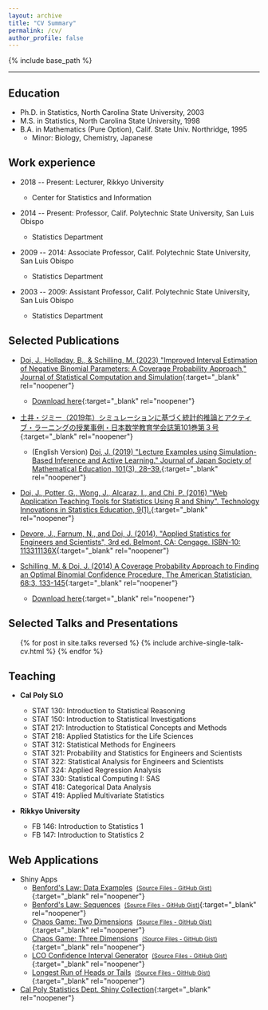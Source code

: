 ```yaml
---
layout: archive
title: "CV Summary"
permalink: /cv/
author_profile: false
---
```


{% include base_path %}

---

## Education
* Ph.D. in Statistics, North Carolina State University, 2003
* M.S. in Statistics, North Carolina State University, 1998
* B.A. in Mathematics (Pure Option), Calif. State Univ. Northridge, 1995
  * Minor: Biology, Chemistry, Japanese

## Work experience
* 2018 -- Present: Lecturer, Rikkyo University
  * Center for Statistics and Information

* 2014 -- Present: Professor, Calif. Polytechnic State University, San Luis Obispo
  * Statistics Department

* 2009 -- 2014: Associate Professor, Calif. Polytechnic State University, San Luis Obispo
  * Statistics Department

* 2003 -- 2009: Assistant Professor, Calif. Polytechnic State University, San Luis Obispo
  * Statistics Department

## Selected Publications

* [Doi, J., Holladay, B., & Schilling, M. (2023) "Improved Interval Estimation of Negative Binomial Parameters: A Coverage Probability Approach," Journal of Statistical Computation and Simulation](https://www.tandfonline.com/doi/full/10.1080/00949655.2023.2235046){:target="_blank" rel="noopener"}
  * [Download here](/files/Paper_NegBin.pdf){:target="_blank" rel="noopener"}


* [土井・ジミー（2019年）シミュレーションに基づく統計的推論とアクティブ・ラーニングの授業事例・日本数学教育学会誌第101巻第３号](https://www.jstage.jst.go.jp/article/jjsme/101/3/101_28/_article/-char/ja){:target="_blank" rel="noopener"}
  * (English Version) [Doi, J. (2019) "Lecture Examples using Simulation-Based Inference and Active Learning." Journal of Japan Society of Mathematical Education, 101(3), 28–39.](https://www.dropbox.com/s/svxc7sfq81bv9qw/Doi_SBI_ActiveLearning_FINAL.pdf?dl=0){:target="_blank" rel="noopener"}

* [Doi, J., Potter, G., Wong, J., Alcaraz, I., and Chi, P. (2016) "Web Application Teaching Tools for Statistics Using R and Shiny". Technology Innovations in Statistics Education, 9(1).](https://escholarship.org/uc/item/00d4q8cp){:target="_blank" rel="noopener"}

* [Devore, J., Farnum, N., and Doi, J. (2014). "Applied Statistics for Engineers and Scientists", 3rd ed. Belmont, CA: Cengage. ISBN-10: 113311136X](https://books.google.com/books/about/Applied_Statistics_for_Engineers_and_Sci.html?id=psg_CQAAQBAJ&redir_esc=y){:target="_blank" rel="noopener"}

* [Schilling, M. & Doi, J. (2014) A Coverage Probability Approach to Finding an Optimal Binomial Confidence Procedure, The American Statistician, 68:3, 133-145](https://www.tandfonline.com/doi/abs/10.1080/00031305.2014.899274){:target="_blank" rel="noopener"}
  * [Download here](/files/Paper_Binom.pdf){:target="_blank" rel="noopener"}

<!--
  <ul>{% for post in site.publications reversed %}
    {% include archive-single-cv.html %}
  {% endfor %}</ul>
-->


## Selected Talks and Presentations
  <ul>{% for post in site.talks reversed %}
    {% include archive-single-talk-cv.html %}
  {% endfor %}</ul>

## Teaching
* <strong>Cal Poly SLO</strong>
  * STAT 130: Introduction to Statistical Reasoning
  * STAT 150: Introduction to Statistical Investigations
  * STAT 217: Introduction to Statistical Concepts and Methods
  * STAT 218: Applied Statistics for the Life Sciences
  * STAT 312: Statistical Methods for Engineers
  * STAT 321: Probability and Statistics for Engineers and Scientists
  * STAT 322: Statistical Analysis for Engineers and Scientists
  * STAT 324: Applied Regression Analysis
  * STAT 330: Statistical Computing I: SAS
  * STAT 418: Categorical Data Analysis
  * STAT 419: Applied Multivariate Statistics

* <strong>Rikkyo University</strong>
  * FB 146: Introduction to Statistics 1  
  * FB 147: Introduction to Statistics 2

## Web Applications
* Shiny Apps
  * [Benford's Law: Data Examples](http://shiny.calpoly.sh/BenfordData)&nbsp;&nbsp;[<small>(Source Files - GitHub Gist)</small>](https://gist.github.com/calpolystat/94fe941ab0d8a4f36d8b){:target="_blank" rel="noopener"}
  * [Benford's Law: Sequences](http://shiny.calpoly.sh/BenfordSeq)&nbsp;&nbsp;[<small>(Source Files - GitHub Gist)</small>](https://gist.github.com/calpolystat/f4475cbfe4cc77cef168){:target="_blank" rel="noopener"}
  * [Chaos Game: Two Dimensions](http://shiny.calpoly.sh/ChaosGame2D)&nbsp;&nbsp;[<small>(Source Files - GitHub Gist)</small>](https://gist.github.com/calpolystat/d40a02fa87508ac5ac4b){:target="_blank" rel="noopener"}
  * [Chaos Game: Three Dimensions](http://shiny.calpoly.sh/ChaosGame3D)&nbsp;&nbsp;[<small>(Source Files - GitHub Gist)</small>](https://gist.github.com/calpolystat/1d63ae1c5c5e3a4a5969){:target="_blank" rel="noopener"}
  * [LCO Confidence Interval Generator](http://shiny.calpoly.sh/LCO_CI_Generator)&nbsp;&nbsp;[<small>(Source Files - GitHub Gist)</small>](https://gist.github.com/jimmydoi/dc513e9b8c47d0f4daf0){:target="_blank" rel="noopener"}
  * [Longest Run of Heads or Tails](http://shiny.calpoly.sh/Longest_Run)&nbsp;&nbsp;[<small>(Source Files - GitHub Gist)</small>](https://gist.github.com/calpolystat/eee9a9e00dd4ddd68614){:target="_blank" rel="noopener"}
* [Cal Poly Statistics Dept. Shiny Collection](https://statistics.calpoly.edu/shiny){:target="_blank" rel="noopener"}
